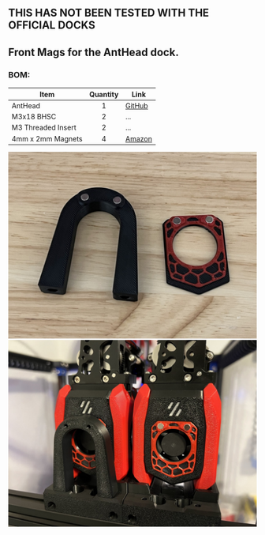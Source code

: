 ## THIS HAS NOT BEEN TESTED WITH THE OFFICIAL DOCKS 

## Front Mags for the AntHead dock.  

### BOM: 

|Item|Quantity|Link|
|-|:-:|-|
|AntHead | 1 |  [GitHub](https://github.com/PrintersForAnts/AntHead) |
|M3x18 BHSC | 2 | ... |
|M3 Threaded Insert | 2 | ... |
|4mm x 2mm Magnets | 4 | [Amazon](https://www.amazon.com/FINDMAG-Magnets-Magnetic-Whiteboard-Refrigerator/dp/B0B5GHPXGK/ref=sr_1_3?crid=21CJB49GD1DXJ&dib=eyJ2IjoiMSJ9.y9ufF76ScqriicZyH2TXS2d_Ye_Fx3q5h3n4gi4lxlp6SNHXsPvDblBvPMFztA-S1lm5L3MtSm3qLwKy2uxg9Wf97NIbTlXAZiIZ_SgmSDFO6TpcqvY-PFzZViVlMGxam3tidzT5qFAKJuJ50z_v1XJEdEIcdg_v1gb_EaiZ0YktMvKthCUZyEusQr4g1TXniiwSIgRkqTprmSLvQ18SfrgWy8y5lxQnfsBlPMnKbL8.UA_OxvYNsdy_L28WVsKMoN-z1_ojOyTfD60uy0a-Oe0&dib_tag=se&keywords=4x2+magnets+N52&qid=1733962140&sprefix=4x2+magnets+n52%2Caps%2C202&sr=8-3) |


![image](media/images/parts.jpg) 
![image](media/images/docked.jpg)
